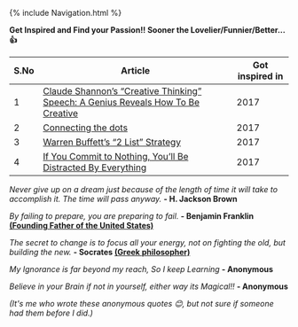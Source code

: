 {% include Navigation.html %}


**Get Inspired and Find your Passion!! Sooner the Lovelier/Funnier/Better... 👍**

S.No | Article | Got inspired in
------------ | ------------ | ------------
1 | [Claude Shannon’s “Creative Thinking” Speech: A Genius Reveals How To Be Creative](https://medium.com/the-mission/a-genius-explains-how-to-be-creative-claude-shannons-long-lost-1952-speech-fbbcb2ebe07f) | 2017
2 | [Connecting the dots](http://blog.bradleygauthier.com/connecting-the-dots/) | 2017
3 | [Warren Buffett’s “2 List” Strategy](http://jamesclear.com/buffett-focus) | 2017 
4 | [If You Commit to Nothing, You’ll Be Distracted By Everything](https://jamesclear.com/mental-toughness-marathon-monks) | 2017 

*Never give up on a dream just because of the length of time it will take to accomplish it. The time will pass anyway.* **- H. Jackson Brown**

*By failing to prepare, you are preparing to fail.* **- Benjamin Franklin [(Founding Father of the United States)](https://en.wikipedia.org/wiki/Benjamin_Franklin)**

*The secret to change is to focus all your energy, not on fighting the old, but building the new.* **- Socrates [(Greek philosopher)](https://en.wikipedia.org/wiki/Socrates)**

*My Ignorance is far beyond my reach, So I keep Learning* **- Anonymous** 

*Believe in your Brain if not in yourself, either way its Magical!!* **- Anonymous**

*(It's me who wrote these anonymous quotes 😊, but not sure if someone had them before I did.)*

